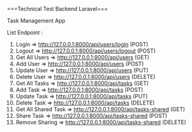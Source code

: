 ===Technical Test Backend Laravel===

Task Management App

List Endpoint :

1. Login => http://127.0.0.1:8000/api/users/login (POST)
2. Logout => http://127.0.0.1:8000/api/users/logout (POST)
3. Get All Users => http://127.0.0.1:8000/api/users (GET)
4. Add User => http://127.0.0.1:8000/api/users (POST)
5. Update User => http://127.0.0.1:8000/api/users (PUT)
6. Delete User => http://127.0.0.1:8000/api/users (DELETE)
7. Get All Tasks => http://127.0.0.1:8000/api/tasks (GET)
8. Add Task => http://127.0.0.1:8000/api/tasks (POST)
9. Update Task => http://127.0.0.1:8000/api/tasks (PUT)
19. Delete Task => http://127.0.0.1:8000/api/tasks (DELETE)
11. Get All Shared Task => http://127.0.0.1:8000/api/tasks-shared (GET)
12. Share Task => http://127.0.0.1:8000/api/tasks-shared (POST)
13. Remove Sharing => http://127.0.0.1:8000/api/tasks-shared (DELETE)


    